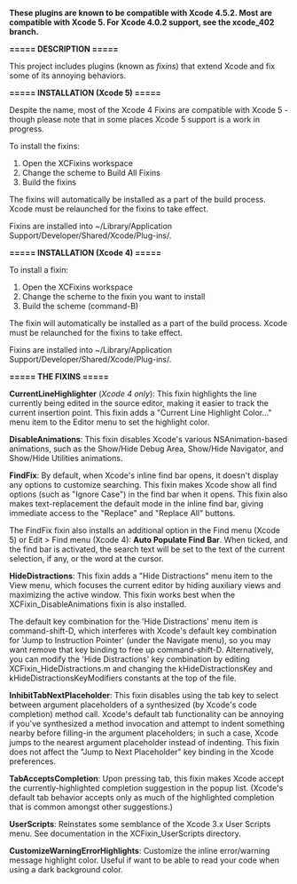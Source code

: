 __These plugins are known to be compatible with Xcode 4.5.2. Most are
compatible with Xcode 5. For Xcode 4.0.2 support, see the xcode_402
branch.__

__===== DESCRIPTION =====__

This project includes plugins (known as _fixins_) that extend Xcode and fix some of its annoying behaviors.

__===== INSTALLATION (Xcode 5) =====__

Despite the name, most of the Xcode 4 Fixins are compatible with Xcode
5 - though please note that in some places Xcode 5 support is a work
in progress.

To install the fixins:

1. Open the XCFixins workspace
2. Change the scheme to Build All Fixins
3. Build the fixins

The fixins will automatically be installed as a part of the build
process. Xcode must be relaunched for the fixins to take effect.

Fixins are installed into ~/Library/Application Support/Developer/Shared/Xcode/Plug-ins/.

__===== INSTALLATION (Xcode 4) =====__

To install a fixin:

1. Open the XCFixins workspace
2. Change the scheme to the fixin you want to install
3. Build the scheme (command-B)

The fixin will automatically be installed as a part of the build process. Xcode must be relaunched for the fixins to take effect.

Fixins are installed into ~/Library/Application Support/Developer/Shared/Xcode/Plug-ins/.

__===== THE FIXINS =====__

__CurrentLineHighlighter__ (_Xcode 4 only_): This fixin highlights the line currently being edited in the source editor, making it easier to track the current insertion point. This fixin adds a "Current Line Highlight Color..." menu item to the Editor menu to set the highlight color.

__DisableAnimations__: This fixin disables Xcode's various NSAnimation-based animations, such as the Show/Hide Debug Area, Show/Hide Navigator, and Show/Hide Utilities animations.

__FindFix__: By default, when Xcode's inline find bar opens, it doesn't display any options to customize searching. This fixin makes Xcode show all find options (such as "Ignore Case") in the find bar when it opens. This fixin also makes text-replacement the default mode in the inline find bar, giving immediate access to the "Replace" and "Replace All" buttons.

The FindFix fixin also installs an additional option in the Find menu
(Xcode 5) or Edit > Find menu (Xcode 4): __Auto Populate Find Bar__.
When ticked, and the find bar is activated, the search text will be
set to the text of the current selection, if any, or the word at the
cursor.

__HideDistractions__: This fixin adds a "Hide Distractions" menu item to the View menu, which focuses the current editor by hiding auxiliary views and maximizing the active window. This fixin works best when the XCFixin_DisableAnimations fixin is also installed.

The default key combination for the 'Hide Distractions' menu item is command-shift-D, which interferes with Xcode's default key combination for 'Jump to Instruction Pointer' (under the Navigate menu), so you may want remove that key binding to free up command-shift-D. Alternatively, you can modify the 'Hide Distractions' key combination by editing XCFixin_HideDistractions.m and changing the kHideDistractionsKey and kHideDistractionsKeyModifiers constants at the top of the file.

__InhibitTabNextPlaceholder__: This fixin disables using the tab key to select between argument placeholders of a synthesized (by Xcode's code completion) method call. Xcode's default tab functionality can be annoying if you've synthesized a method invocation and attempt to indent something nearby before filling-in the argument placeholders; in such a case, Xcode jumps to the nearest argument placeholder instead of indenting. This fixin does not affect the "Jump to Next Placeholder" key binding in the Xcode preferences.

__TabAcceptsCompletion__: Upon pressing tab, this fixin makes Xcode accept the currently-highlighted completion suggestion in the popup list. (Xcode's default tab behavior accepts only as much of the highlighted completion that is common amongst other suggestions.)

__UserScripts__: Reinstates some semblance of the Xcode 3.x User Scripts menu. See documentation in the XCFixin_UserScripts directory.

__CustomizeWarningErrorHighlights__: Customize the inline error/warning message highlight color. Useful if want to be able to read your code when using a dark background color.
